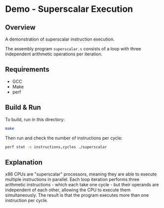 # Demo - Superscalar Execution

## Overview

A demonstration of superscalar instruction execution.

The assembly program `superscalar.s` consists of a loop with three independent arithmetic operations per iteration.

## Requirements

- GCC
- Make
- perf

## Build & Run

To build, run in this directory:

```bash
make
```

Then run and check the number of instructions per cycle:

```bash
perf stat -e instructions,cycles ./superscalar
```

## Explanation

x86 CPUs are "superscalar" processors, meaning they are able to execute multiple instructions in parallel. Each loop iteration performs three arithmetic instructions - which each take one cycle - but their operands are independent of each other, allowing the CPU to execute them simultaneously. The result is that the program executes more than one instruction per cycle.
